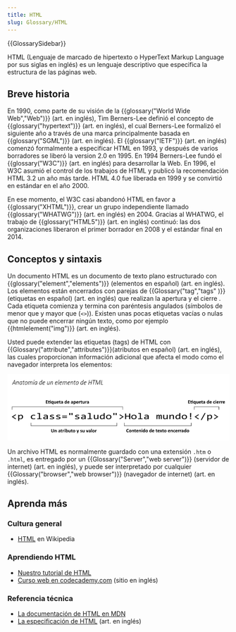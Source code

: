 ```yaml
---
title: HTML
slug: Glossary/HTML
---
```


{{GlossarySidebar}}

HTML (Lenguaje de marcado de hipertexto o HyperText Markup Language por sus siglas en inglés) es un lenguaje descriptivo que especifica la estructura de las páginas web.

## Breve historia

En 1990, como parte de su visión de la {{glossary("World Wide Web","Web")}} (art. en inglés), Tim Berners-Lee definió el concepto de {{glossary("hypertext")}} (art. en inglés), el cual Berners-Lee formalizó el siguiente año a través de una marca principalmente basada en {{glossary("SGML")}} (art. en inglés). El {{glossary("IETF")}} (art. en inglés) comenzó formalmente a especificar HTML en 1993, y después de varios borradores se liberó la version 2.0 en 1995. En 1994 Berners-Lee fundó el {{glossary("W3C")}} (art. en inglés) para desarrollar la Web. En 1996, el W3C asumió el control de los trabajos de HTML y publicó la recomendación HTML 3.2 un año más tarde. HTML 4.0 fue liberada en 1999 y se convirtió en estándar en el año 2000.

En ese momento, el W3C casi abandonó HTML en favor a {{glossary("XHTML")}}, crear un grupo independiente llamado {{glossary("WHATWG")}} (art. en inglés) en 2004. Gracias al WHATWG, el trabajo de {{glossary("HTML5")}} (art. en inglés) continuó: las dos organizaciones liberaron el primer borrador en 2008 y el estándar final en 2014.

## Conceptos y sintaxis

Un documento HTML es un documento de texto plano estructurado con {{glossary("element","elements")}} (elementos en español) (art. en inglés). Los elementos están encerrados con parejas de {{Glossary("tag","tags" )}} (etiquetas en español) (art. en inglés) que realizan la apertura y el cierre . Cada etiqueta comienza y termina con paréntesis angulados (símbolos de menor que y mayor que (`<>`)). Existen unas pocas etiquetas vacías o nulas que no puede encerrar ningún texto, como por ejemplo {{htmlelement("img")}} (art. en inglés).

Usted puede extender las etiquetas (tags) de HTML con {{Glossary("attribute","attributes")}}(atributos en español) (art. en inglés), las cuales proporcionan información adicional que afecta el modo como el navegador interpreta los elementos:

![](anatomia-de-un-elemento-html.png)

Un archivo HTML es normalmente guardado con una extensión `.htm` o `.html`, es entregado por un {{Glossary("Server","web server")}} (servidor de internet) (art. en inglés), y puede ser interpretado por cualquier {{Glossary("browser","web browser")}} (navegador de internet) (art. en inglés).

## Aprenda más

### Cultura general

- [HTML](https://es.wikipedia.org/wiki/HTML) en Wikipedia

### Aprendiendo HTML

- [Nuestro tutorial de HTML](/es/docs/Learn/HTML)
- [Curso web en codecademy.com](https://www.codecademy.com/en/tracks/web) (sitio en inglés)

### Referencia técnica

- [La documentación de HTML en MDN](/es/docs/Web/HTML)
- [La especificación de HTML](https://www.w3.org/TR/html5/) (art. en inglés)
